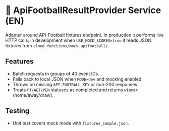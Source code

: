# 🏁 ApiFootballResultProvider Service (EN)

Adapter around API-Football fixtures endpoint. In production it performs live HTTP calls; in development when `USE_MOCK_SCORES=true` it reads JSON fixtures from `cloud_functions/mock_apifootball/`.

## Features
- Batch requests in groups of 40 event IDs.
- Falls back to local JSON when `MODE=dev` and mocking enabled.
- Throws on missing `API_FOOTBALL_KEY` or non-200 responses.
- Treats `FT/AET/PEN` statuses as completed and returns `winner` (home/away/draw).

## Testing
- Unit test covers mock mode with `fixtures_sample.json`.
